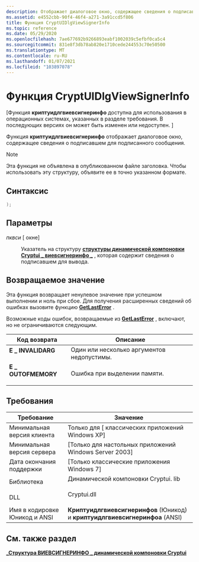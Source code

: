 ```yaml
---
description: Отображает диалоговое окно, содержащее сведения о подписавшем для подписанного сообщения.
ms.assetid: e4552cbb-90f4-46f4-a271-3a91ccd5f806
title: Функция CryptUIDlgViewSignerInfo
ms.topic: reference
ms.date: 05/29/2020
ms.openlocfilehash: 7ae677692b9266893eabf1002039c5efbf0ca5c4
ms.sourcegitcommit: 831e8f3db78ab820e1710cede244553c70e50500
ms.translationtype: MT
ms.contentlocale: ru-RU
ms.lasthandoff: 01/07/2021
ms.locfileid: "103897078"
---
```

# <a name="cryptuidlgviewsignerinfo-function"></a>Функция CryptUIDlgViewSignerInfo

\[Функция **криптуидлгвиевсигнеринфо** доступна для использования в операционных системах, указанных в разделе требования. В последующих версиях он может быть изменен или недоступен. \]

Функция **криптуидлгвиевсигнеринфо** отображает диалоговое окно, содержащее сведения о подписавшем для подписанного сообщения.

> [!Note]  
> Эта функция не объявлена в опубликованном файле заголовка. Чтобы использовать эту структуру, объявите ее в точно указанном формате.

## <a name="syntax"></a>Синтаксис


```C++
);
```



## <a name="parameters"></a>Параметры

<dl> <dt>

*пквси* \[ окне\]
</dt> <dd>

Указатель на структуру [**структуры динамической компоновки Cryptui \_ виевсигнеринфо \_**](cryptui-viewsignerinfo-struct.md) , которая содержит сведения о подписавшем для вывода.

</dd> </dl>

## <a name="return-value"></a>Возвращаемое значение

Эта функция возвращает ненулевое значение при успешном выполнении и ноль при сбое. Для получения расширенных сведений об ошибках вызовите функцию [**GetLastError**](/windows/win32/api/errhandlingapi/nf-errhandlingapi-getlasterror) .

Возможные коды ошибок, возвращаемые из [**GetLastError**](/windows/win32/api/errhandlingapi/nf-errhandlingapi-getlasterror) , включают, но не ограничиваются следующим.



| Код возврата                                                                                   | Описание                                      |
|-----------------------------------------------------------------------------------------------|--------------------------------------------------|
| <dl> <dt>**E \_ INVALIDARG**</dt> </dl>  | Один или несколько аргументов недопустимы.<br/>  |
| <dl> <dt>**E \_ OUTOFMEMORY**</dt> </dl> | Ошибка при выделении памяти.<br/> |

## <a name="requirements"></a>Требования



| Требование | Значение |
|-------------------------------------|---------------------------------------------------------------------------------------------|
| Минимальная версия клиента<br/> | Только для \[ классических приложений Windows XP\]<br/>                                                 |
| Минимальная версия сервера<br/> | \[Только для настольных приложений Windows Server 2003\]<br/>                                        |
| Дата окончания поддержки<br/> | \[Только классические приложения Windows 7\]<br/>                                                       |
| Библиотека<br/>                  | <dl> <dt>Динамической компоновки Cryptui. lib</dt> </dl>      |
| DLL<br/>                      | <dl> <dt>Cryptui.dll</dt> </dl>      |
| Имя в кодировке Юникод и ANSI<br/>   | **Криптуидлгвиевсигнеринфов** (Юникод) и **криптуидлгвиевсигнеринфоа** (ANSI)<br/> |



## <a name="see-also"></a>См. также раздел

<dl> <dt>

[**\_Структура ВИЕВСИГНЕРИНФО \_ динамической компоновки Cryptui**](cryptui-viewsignerinfo-struct.md)
</dt> </dl>
